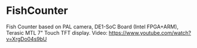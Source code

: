 # FishCounter
Fish Counter based on PAL camera, DE1-SoC Board (Intel FPGA+ARM), Terasic MTL 7" Touch TFT display. 
Video: https://www.youtube.com/watch?v=XrgDo04s9bU 

